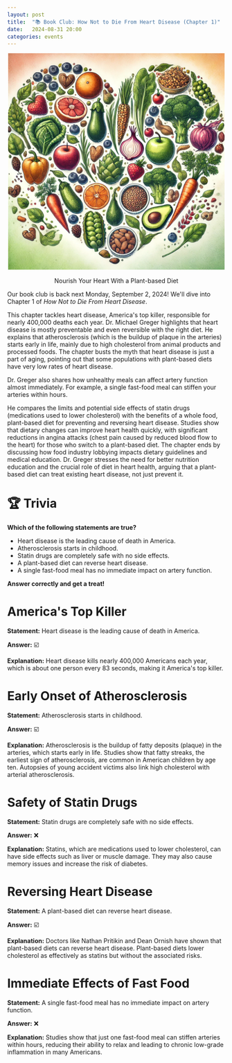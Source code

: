 ```yaml
---
layout: post
title:  "📚 Book Club: How Not to Die From Heart Disease (Chapter 1)"
date:   2024-08-31 20:00
categories: events
---
```


<center>
<img 
    src="/images/2024/how-not-to-die/how-not-to-die-from-heart-disease.jpg"
        alt="How Not to Die from Heart Disease"
        width="500" />
<p>Nourish Your Heart With a Plant-based Diet</p>
</center>

Our book club is back next Monday, September 2, 2024! We'll dive into Chapter 1 of *How Not to Die From Heart Disease*.

This chapter tackles heart disease, America's top killer, responsible for nearly 400,000 deaths each year. Dr. Michael Greger highlights that heart disease is mostly preventable and even reversible with the right diet. He explains that atherosclerosis (which is the buildup of plaque in the arteries) starts early in life, mainly due to high cholesterol from animal products and processed foods. The chapter busts the myth that heart disease is just a part of aging, pointing out that some populations with plant-based diets have very low rates of heart disease.

Dr. Greger also shares how unhealthy meals can affect artery function almost immediately. For example, a single fast-food meal can stiffen your arteries within hours.

He compares the limits and potential side effects of statin drugs (medications used to lower cholesterol) with the benefits of a whole food, plant-based diet for preventing and reversing heart disease. Studies show that dietary changes can improve heart health quickly, with significant reductions in angina attacks (chest pain caused by reduced blood flow to the heart) for those who switch to a plant-based diet. The chapter ends by discussing how food industry lobbying impacts dietary guidelines and medical education. Dr. Greger stresses the need for better nutrition education and the crucial role of diet in heart health, arguing that a plant-based diet can treat existing heart disease, not just prevent it.

# 🏆 Trivia

**Which of the following statements are true?**

* Heart disease is the leading cause of death in America.
* Atherosclerosis starts in childhood.
* Statin drugs are completely safe with no side effects.
* A plant-based diet can reverse heart disease.
* A single fast-food meal has no immediate impact on artery function.

**Answer correctly and get a treat!**

# America's Top Killer

**Statement:** Heart disease is the leading cause of death in America.

**Answer:** ☑️

**Explanation:** Heart disease kills nearly 400,000 Americans each year, which is about one person every 83 seconds, making it America's top killer.

# Early Onset of Atherosclerosis

**Statement:** Atherosclerosis starts in childhood.

**Answer:** ☑️

**Explanation:** Atherosclerosis is the buildup of fatty deposits (plaque) in the arteries, which starts early in life. Studies show that fatty streaks, the earliest sign of atherosclerosis, are common in American children by age ten. Autopsies of young accident victims also link high cholesterol with arterial atherosclerosis.

# Safety of Statin Drugs

**Statement:** Statin drugs are completely safe with no side effects.

**Answer:** ❌

**Explanation:** Statins, which are medications used to lower cholesterol, can have side effects such as liver or muscle damage. They may also cause memory issues and increase the risk of diabetes.

# Reversing Heart Disease

**Statement:** A plant-based diet can reverse heart disease.

**Answer:** ☑️

**Explanation:** Doctors like Nathan Pritikin and Dean Ornish have shown that plant-based diets can reverse heart disease. Plant-based diets lower cholesterol as effectively as statins but without the associated risks.

# Immediate Effects of Fast Food

**Statement:** A single fast-food meal has no immediate impact on artery function.

**Answer:** ❌

**Explanation:** Studies show that just one fast-food meal can stiffen arteries within hours, reducing their ability to relax and leading to chronic low-grade inflammation in many Americans.

